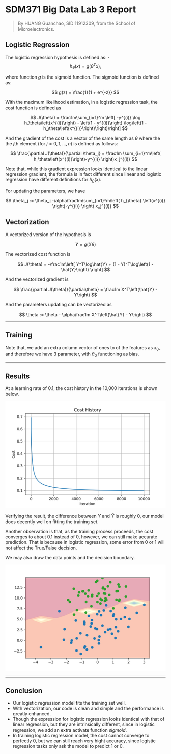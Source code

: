 # SDM371 Big Data Lab 3 Report

> By HUANG Guanchao, SID 11912309, from the School of Microelectronics.

## Logistic Regression

The logistic regression hypothesis is defined as:
·
$$
h_\theta(x) = g\left(\theta^Tx\right),
$$

where function $g$ is the sigmoid function. The sigmoid function is defined as:

$$
g(z) = \frac{1}{1 + e^{-z}}
$$

With the maximum likelihood estimation, in a logistic regression task, the cost function is defined as

$$
J(\theta) = \frac1m\sum_{i=1}^m \left[
-y^{(i)} \log h_\theta\left(x^{(i)}\right) -
\left(1 - y^{(i)}\right)
\log\left(1 - h_\theta\left(x^{(i)}\right)\right)\right]
$$

And the gradient of the cost is a vector of the same length as $\theta$ where the the $j$th element (for $j = 0,\,1,\dots,\,n$) is defined as follows:

$$
\frac{\partial J(\theta)}{\partial \theta_j} =
\frac1m \sum_{i=1}^m\left(
    h_\theta\left(x^{(i)}\right)-y^{(i)}
    \right)x_j^{(i)}
$$

Note that, while this gradient expression looks identical to the linear regression gradient, the formula is in fact different since linear and logistic regression have different definitions for $h_\theta(x)$.

For updating the parameters, we have

$$
\theta_j :=
\theta_j -\alpha\frac1m\sum_{i=1}^m\left(
    h_{\theta} \left(x^{(i)} \right)-y^{(i)}
    \right) x_j^{(i)}
$$

## Vectorization

A vectorized version of the hypothesis is

$$
\hat{Y} = g\left(X\theta\right)
$$

The vectorized cost function is

$$
J(\theta) =
-\frac1m\left[
    Y^T\log\hat{Y} + (1 - Y)^T\log\left(1 - \hat{Y}\right)
    \right]
$$

And the vectorized gradient is

$$
\frac{\partial J(\theta)}{\partial\theta} =
\frac1m X^T\left(\hat{Y} - Y\right)
$$

And the parameters updating can be vectorized as

$$
\theta :=
\theta - \alpha\frac1m X^T\left(\hat{Y} - Y\right)
$$

---

## Training

Note that, we add an extra column vector of ones to of the features as $x_0$, and therefore we have 3 parameter, with $\theta_0$ functioning as bias.

---

## Results

At a learning rate of 0.1, the cost history in the 10,000 iterations is shown below.

![cost](cost.png)

Verifying the result, the difference between $Y$ and $\hat{Y}$ is roughly 0, our model does decently well on fitting the training set.

Another observation is that, as the training process proceeds, the cost converges to about 0.1 instead of 0, however, we can still make accurate prediction. That is because in logistic regression, some error from 0 or 1 will not affect the True/False decision.

We may also draw the data points and the decision boundary.

![boundary](boundary.png)

---

## Conclusion

- Our logistic regression model fits the training set well.
- With vectorization, our code is clean and simple and the performance is greatly enhanced.
- Though the expression for logistic regression looks identical with that of linear regression, but they are intrinsically different, since in logistic regression, we add an extra activate function *sigmoid*.
- In training logistic regression model, the cost cannot converge to perfectly 0, but we can still reach very hight accuracy, since logistic regression tasks only ask the model to predict 1 or 0.
